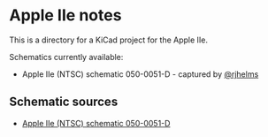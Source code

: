 # Apple IIe notes

This is a directory for a KiCad project for the Apple IIe.

Schematics currently available:
* Apple IIe (NTSC) schematic 050-0051-D - captured by [@rjhelms](https://github.com/rjhelms)

## Schematic sources

* [Apple IIe (NTSC) schematic 050-0051-D](https://mirrors.apple2.org.za/ftp.apple.asimov.net/documentation/hardware/schematics/apple_iie_ntsc_schematic.pdf)
